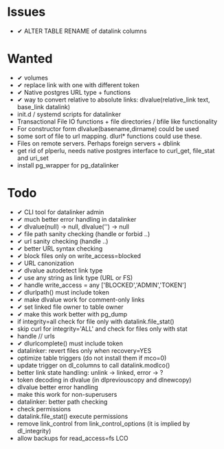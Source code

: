 Issues
======
- ✔︎ ALTER TABLE RENAME of datalink columns

Wanted
=======
- ✔︎ volumes
- ✔︎ replace link with one with different token
- ✔︎ Native postgres URL type + functions
- ✔︎ way to convert relative to absolute links: dlvalue(relative_link text, base_link datalink)
- init.d / systemd scripts for datalinker
- Transactional File IO functions + file directories / bfile like functionality
- For constructor form dlvalue(basename,dirname) could be used
- some sort of file to url mapping. dlurl* functions could use these.
- Files on remote servers. Perhaps foreign servers + dblink
- get rid of plperlu, needs native postgres interface to curl_get, file_stat and uri_set
- install pg_wrapper for pg_datalinker

Todo
====
- ✔︎ CLI tool for datalinker admin
- ✔︎ much better error handling in datalinker
- ✔︎ dlvalue(null) -> null, dlvalue('') -> null
- ✔︎ file path sanity checking (handle or forbid ..)
- ✔︎ url sanity checking (handle ..)
- ✔︎ better URL syntax checking
- ✔︎ block files only on write_access=blocked
- ✔︎ URL canonization
- ✔︎ dlvalue autodetect link type
- ✔︎ use any string as link type (URL or FS)
- ✔︎ handle write_access = any ['BLOCKED','ADMIN','TOKEN']
- ✔︎ dlurlpath() must include token
- ✔︎ make dlvalue work for comment-only links
- ✔︎ set linked file owner to table owner
- ✔︎ make this work better with pg_dump
- if integrity=all check for file only with datalink.file_stat() 
- skip curl for integrity='ALL' and check for files only with stat
- handle // urls
- ✔︎ dlurlcomplete() must include token
- datalinker: revert files only when recovery=YES
- optimize table triggers (do not install them if mco=0)
- update trigger on dl_columns to call datalink.modlco()
- better link state handling: unlink -> linked, error -> ?
- token decoding in dlvalue (in dlpreviouscopy and dlnewcopy)
- dlvalue better error handling
- make this work for non-superusers
- datalinker: better path checking
- check permissions
- datalink.file_stat() execute permissions
- remove link_control from link_control_options (it is implied by dl_integrity)
- allow backups for read_access=fs LCO
